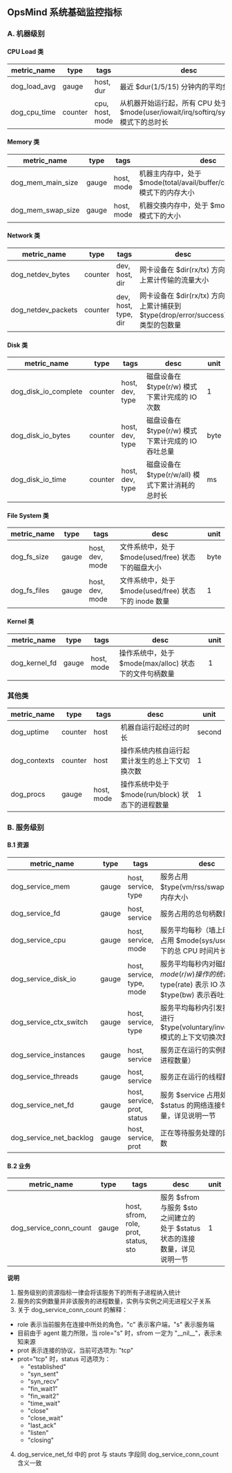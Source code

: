 ## OpsMind 系统基础监控指标

### A. 机器级别

#### CPU Load 类

metric_name | type | tags | desc | unit
------------ | ------ | ----| ----- | ----
dog_load_avg | gauge | host, dur | 最近 $dur(1/5/15) 分钟内的平均负载值 | 1
dog_cpu_time | counter | cpu, host, mode | 从机器开始运行起，所有 CPU 处于 $mode(user/iowait/irq/softirq/system/idle) 模式下的总时长 | second

#### Memory 类

metric_name | type | tags | desc | unit | memo
------------ | ------ | ----| ----- | ----| ----
dog_mem_main_size | gauge | host, mode | 机器主内存中，处于 $mode(total/avail/buffer/cache/free/used) 模式下的内存大小 | byte | 使用率 = avail/total
dog_mem_swap_size | gauge | host, mode | 机器交换内存中，处于 $mode(used/free) 模式下的大小 | byte

#### Network 类

metric_name | type | tags | desc | unit
------------ | ------ | ----| ----- | ---- 
dog_netdev_bytes | counter | dev, host, dir | 网卡设备在 $dir(rx/tx) 方向上累计传输的流量大小 | byte 
dog_netdev_packets | counter | dev, host, type, dir | 网卡设备在 $dir(rx/tx) 方向上累计捕获到 $type(drop/error/success) 类型的包数量 | 1 

#### Disk 类

metric_name | type | tags | desc | unit
------------ | ------ | ----| ----- | ----
dog_disk_io_complete | counter | host, dev, type | 磁盘设备在 $type(r/w) 模式下累计完成的 IO 次数 | 1
dog_disk_io_bytes | counter | host, dev, type | 磁盘设备在 $type(r/w) 模式下累计完成的 IO 吞吐总量 | byte
dog_disk_io_time | counter | host, dev, type | 磁盘设备在 $type(r/w/all) 模式下累计消耗的总时长 | ms

#### File System 类

metric_name | type | tags | desc | unit
------------ | ------ | ----| ----- | ----
dog_fs_size | gauge | host, dev, mode | 文件系统中，处于 $mode(used/free) 状态下的磁盘大小 | byte
dog_fs_files | gauge | host, dev, mode | 文件系统中，处于 $mode(used/free) 状态下的 inode 数量 | 1

#### Kernel 类

metric_name | type | tags | desc | unit
------------ | ------ | ----| ----- | ----
dog_kernel_fd | gauge | host, mode | 操作系统中，处于 $mode(max/alloc) 状态下的文件句柄数量 | 1

### 其他类

metric_name | type | tags | desc | unit
------------ | ------ | ----| ----- | ----
dog_uptime | counter | host |  机器自运行起经过的时长 | second
dog_contexts | counter | host | 操作系统内核自运行起累计发生的总上下文切换次数 | 1
dog_procs | gauge | host, mode | 操作系统中处于 $mode(run/block) 状态下的进程数量 | 1

### B. 服务级别

#### B.1 资源

metric_name | type | tags | desc | unit
------------ | ------ | ----| ----- | ---
dog_service_mem | gauge | host, service, type | 服务占用 $type(vm/rss/swap) 类型的内存大小 | byte
dog_service_fd | gauge | host, service | 服务占用的总句柄数量 | 1
dog_service_cpu | gauge | host, service, mode | 服务平均每秒（墙上时间）内占用 $mode(sys/user) 模式下的总 CPU 时间片长度 | second
dog_service_disk_io | gauge | host, service, type, mode | 服务平均每秒内对磁盘进行 $mode(r/w) 操作的统计，$type(rate) 表示 IO 次数，$type(bw) 表示吞吐量  | 1/byte
dog_service_ctx_switch | gauge | host, service, type | 服务平均每秒内引发操作系统进行 $type(voluntary/involuntary) 模式的上下文切换次数 | 1
dog_service_instances | gauge | host, service | 服务正在运行的实例数量（非进程数量） | 1
dog_service_threads | gauge | host, service | 服务正在运行的线程数量 | 1
dog_service_net_fd | gauge | host, service, prot, status | 服务 $service 占用处于状态 $status 的网络连接句柄数量，详见说明一节 | 1
dog_service_net_backlog | gauge | host, service, prot | 正在等待服务处理的网络连接数 | 1

#### B.2 业务

metric_name | type | tags | desc | unit
------------ | ------ | ----| ----- | ---
dog_service_conn_count | gauge | host, sfrom, role, prot, status, sto | 服务 $sfrom 与服务 $sto 之间建立的处于 $status 状态的连接数量，详见说明一节 | 1

**说明**

1. 服务级别的资源指标一律会将该服务下的所有子进程纳入统计
2. 服务的实例数量并非该服务的进程数量，实例与实例之间无进程父子关系
3. 关于 dog_service_conn_count 的解释：
  + role 表示当前服务在连接中所处的角色，"c" 表示客户端，"s" 表示服务端
  + 目前由于 agent 能力所限，当 role="s" 时，sfrom 一定为 "\_\_nil\_\_"，表示未知来源
  + prot 表示连接的协议，当前可选项为: "tcp"
  + prot="tcp" 时，status 可选项为：
    - "established"
    - "syn_sent"
    - "syn_recv"
    - "fin_wait1"
    - "fin_wait2"
    - "time_wait"
    - "close"
    - "close_wait"
    - "last_ack"
    - "listen"
    - "closing"
4. dog_service_net_fd 中的 prot 与 stauts 字段同 dog_service_conn_count 含义一致

